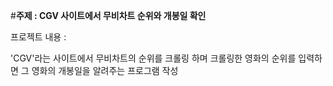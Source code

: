#**주제 : CGV 사이트에서 무비차트 순위와 개봉일 확인**

프로젝트 내용 :

'CGV'라는 사이트에서 무비차트의 순위를 크롤링 하며 크롤링한 영화의 순위를 입력하면 그 영화의 개봉일을 알려주는 프로그램 작성
